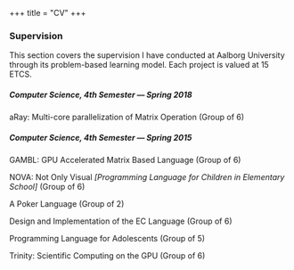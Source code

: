 +++
title = "CV"
+++

### Supervision
This section covers the supervision I have conducted at Aalborg University through its problem-based learning model.
Each project is valued at 15 ETCS.

##### Computer Science, 4th Semester  &mdash; Spring 2018 

aRay: Multi-core parallelization of Matrix Operation
(Group of 6)

##### Computer Science, 4th Semester  &mdash; Spring 2015

GAMBL: GPU Accelerated Matrix Based Language (Group of 6)

NOVA: Not Only Visual *[Programming Language for Children in Elementary School]* (Group of 6)

A Poker Language (Group of 2)

Design and Implementation of the EC Language (Group of 6)

Programming Language for Adolescents (Group of 5)

Trinity: Scientific Computing on the GPU (Group of 6)
